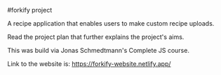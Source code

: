 #forkify project

A recipe application that enables users to make custom recipe uploads.

Read the project plan that further explains the project's aims.

This was build via Jonas Schmedtmann's Complete JS course.

Link to the website is: https://forkify-website.netlify.app/
